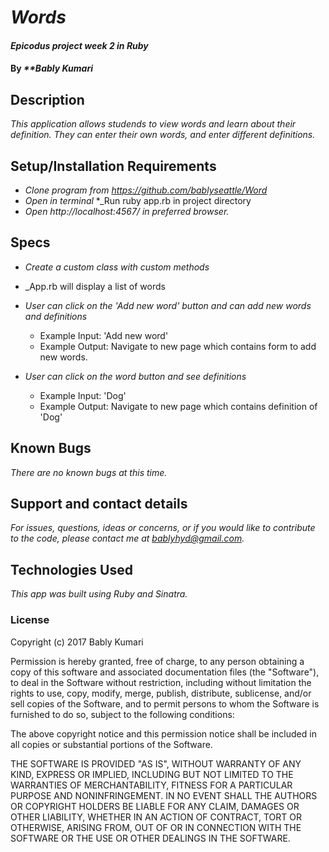 # _Words_

#### _Epicodus project week 2 in Ruby_

#### By _**Bably Kumari_

## Description

_This application allows studends to view  words and learn about their definition. They can enter their own words, and enter different definitions._

## Setup/Installation Requirements

* _Clone program from https://github.com/bablyseattle/Word_
* _Open in terminal_
*_Run ruby app.rb in project directory
* _Open http://localhost:4567/ in preferred browser._

## Specs

* _Create a custom class with custom methods_

* _App.rb will display a list of words

* _User can click on the 'Add new word' button  and can add new words and definitions_
  * Example Input: 'Add new word'
  * Example Output: Navigate to new page which contains form to add new words.

* _User can click on the word button  and  see definitions_
  * Example Input: 'Dog'
  * Example Output: Navigate to new page which contains definition of 'Dog'


## Known Bugs

_There are no known bugs at this time._

## Support and contact details

_For issues, questions, ideas or concerns, or if you would like to contribute to the code, please contact me at bablyhyd@gmail.com._

## Technologies Used

_This app was built using Ruby and Sinatra._

### License

Copyright (c) 2017 Bably Kumari

Permission is hereby granted, free of charge, to any person obtaining a copy
of this software and associated documentation files (the "Software"), to deal
in the Software without restriction, including without limitation the rights
to use, copy, modify, merge, publish, distribute, sublicense, and/or sell
copies of the Software, and to permit persons to whom the Software is
furnished to do so, subject to the following conditions:

The above copyright notice and this permission notice shall be included in all
copies or substantial portions of the Software.

THE SOFTWARE IS PROVIDED "AS IS", WITHOUT WARRANTY OF ANY KIND, EXPRESS OR
IMPLIED, INCLUDING BUT NOT LIMITED TO THE WARRANTIES OF MERCHANTABILITY,
FITNESS FOR A PARTICULAR PURPOSE AND NONINFRINGEMENT. IN NO EVENT SHALL THE
AUTHORS OR COPYRIGHT HOLDERS BE LIABLE FOR ANY CLAIM, DAMAGES OR OTHER
LIABILITY, WHETHER IN AN ACTION OF CONTRACT, TORT OR OTHERWISE, ARISING FROM,
OUT OF OR IN CONNECTION WITH THE SOFTWARE OR THE USE OR OTHER DEALINGS IN THE
SOFTWARE.